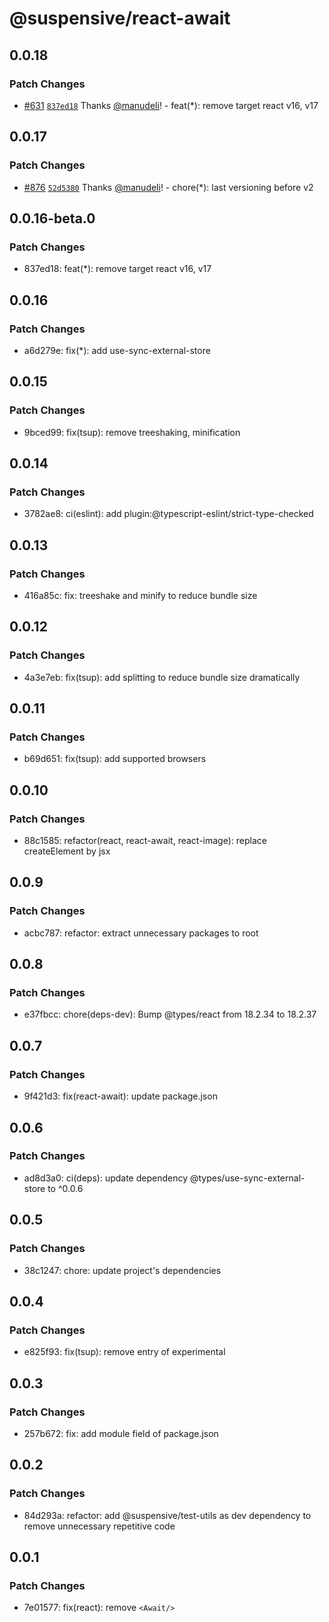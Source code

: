 # @suspensive/react-await

## 0.0.18

### Patch Changes

- [#631](https://github.com/suspensive/react/pull/631) [`837ed18`](https://github.com/suspensive/react/commit/837ed184f3257d895400669b290be470871ce46a) Thanks [@manudeli](https://github.com/manudeli)! - feat(\*): remove target react v16, v17

## 0.0.17

### Patch Changes

- [#876](https://github.com/suspensive/react/pull/876) [`52d5380`](https://github.com/suspensive/react/commit/52d5380f3fbfc30a1c2bd048aab07e612e1791df) Thanks [@manudeli](https://github.com/manudeli)! - chore(\*): last versioning before v2

## 0.0.16-beta.0

### Patch Changes

- 837ed18: feat(\*): remove target react v16, v17

## 0.0.16

### Patch Changes

- a6d279e: fix(\*): add use-sync-external-store

## 0.0.15

### Patch Changes

- 9bced99: fix(tsup): remove treeshaking, minification

## 0.0.14

### Patch Changes

- 3782ae8: ci(eslint): add plugin:@typescript-eslint/strict-type-checked

## 0.0.13

### Patch Changes

- 416a85c: fix: treeshake and minify to reduce bundle size

## 0.0.12

### Patch Changes

- 4a3e7eb: fix(tsup): add splitting to reduce bundle size dramatically

## 0.0.11

### Patch Changes

- b69d651: fix(tsup): add supported browsers

## 0.0.10

### Patch Changes

- 88c1585: refactor(react, react-await, react-image): replace createElement by jsx

## 0.0.9

### Patch Changes

- acbc787: refactor: extract unnecessary packages to root

## 0.0.8

### Patch Changes

- e37fbcc: chore(deps-dev): Bump @types/react from 18.2.34 to 18.2.37

## 0.0.7

### Patch Changes

- 9f421d3: fix(react-await): update package.json

## 0.0.6

### Patch Changes

- ad8d3a0: ci(deps): update dependency @types/use-sync-external-store to ^0.0.6

## 0.0.5

### Patch Changes

- 38c1247: chore: update project's dependencies

## 0.0.4

### Patch Changes

- e825f93: fix(tsup): remove entry of experimental

## 0.0.3

### Patch Changes

- 257b672: fix: add module field of package.json

## 0.0.2

### Patch Changes

- 84d293a: refactor: add @suspensive/test-utils as dev dependency to remove unnecessary repetitive code

## 0.0.1

### Patch Changes

- 7e01577: fix(react): remove `<Await/>`
